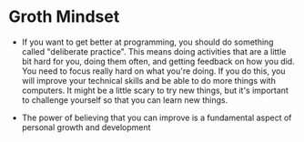 # Groth Mindset
* If you want to get better at programming, you should do something called "deliberate practice". This means doing activities that are a little bit hard for you, doing them often, and getting feedback on how you did. You need to focus really hard on what you're doing. If you do this, you will improve your technical skills and be able to do more things with computers. It might be a little scary to try new things, but it's important to challenge yourself so that you can learn new things.

* The power of believing that you can improve is a fundamental aspect of personal growth and development
